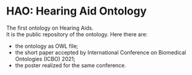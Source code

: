 # HAO: Hearing Aid Ontology

The first ontology on Hearing Aids.  
It is the public repository of the ontology. Here there are:
- the ontology as OWL file;
- the short paper accepted by International Conference on Biomedical Ontologies (ICBO) 2021;
- the poster realized for the same conference.
